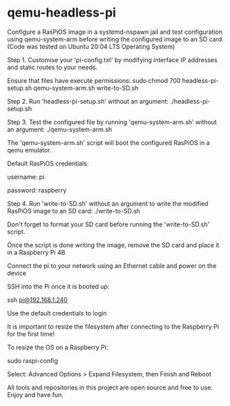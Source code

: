 # qemu-headless-pi
Configure a RasPiOS image in a systemd-nspawn jail and test configuration using qemu-system-arm before writing the configured image to an SD card. (Code was tested on Ubuntu 20:04 LTS Operating System)

Step 1. Customise your 'pi-config.txt' by modifying interface IP addresses and static routes to your needs.

Ensure that files have execute permissions: sudo chmod 700 headless-pi-setup.sh qemu-system-arm.sh write-to-SD.sh

Step 2. Run 'headless-pi-setup.sh' without an argument: ./headless-pi-setup.sh

Step 3. Test the configured file by running 'qemu-system-arm.sh' without an argument: ./qemu-system-arm.sh

The 'qemu-system-arm.sh' script will boot the configured RasPiOS in a qemu emulator. 

Default RasPiOS credentials:

username: pi 

password: raspberry

Step 4. Run 'write-to-SD.sh' without an argument to write the modified RasPiOS image to an SD card: ./write-to-SD.sh

Don't forget to format your SD card before running the 'write-to-SD.sh' script. 

Once the script is done writing the image, remove the SD card and place it in a Raspberry Pi 4B

Connect the pi to your network using an Ethernet cable and power on the device

SSH into the Pi once it is booted up:

ssh pi@192.168.1.240

Use the default credentials to login

It is important to resize the filesystem after connecting to the Raspberry Pi for the first time!

To resize the OS on a Raspberry Pi:

sudo raspi-config

Select: Advanced Options > Expand Filesystem, then Finish and Reboot

All tools and repositories in this project are open source and free to use.
Enjoy and have fun.
